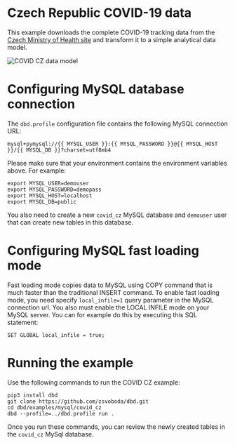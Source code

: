 # Czech Republic COVID-19 data 
This example downloads the complete COVID-19 tracking data from the [Czech Ministry of Health site](https://onemocneni-aktualne.mzcr.cz/api/v2/covid-19) and transform it to a simple analytical data model.  

![COVID CZ data model](https://raw.githubusercontent.com/zsvoboda/dbd/master/img/covid.cz.datamodel.png)

# Configuring MySQL database connection
The `dbd.profile` configuration file contains the following MySQL connection URL:

`mysql+pymysql://{{ MYSQL_USER }}:{{ MYSQL_PASSWORD }}@{{ MYSQL_HOST }}/{{ MYSQL_DB }}?charset=utf8mb4`

Please make sure that your environment contains the environment variables above. For example:

```shell
export MYSQL_USER=demouser
export MYSQL_PASSWORD=demopass
export MYSQL_HOST=localhost
export MYSQL_DB=public
```

You also need to create a new `covid_cz` MySQL database and `demouser` user that can create new tables in this database.

# Configuring MySQL fast loading mode
Fast loading mode copies data to MySQL using COPY command that is much faster than the traditional INSERT command. 
To enable fast loading mode, you need specify `local_infile=1` query parameter in the MySQL connection url.
You also must enable the LOCAL INFILE mode on your MySQL server. You can for example do this by executing this 
SQL statement:

```mysql
SET GLOBAL local_infile = true;
```

# Running the example
Use the following commands to run the COVID CZ example:

```shell
pip3 install dbd
git clone https://github.com/zsvoboda/dbd.git
cd dbd/examples/mysql/covid_cz
dbd --profile=../dbd.profile run . 
```

Once you run these commands, you can review the newly created tables in the `covid_cz` MySql database.
